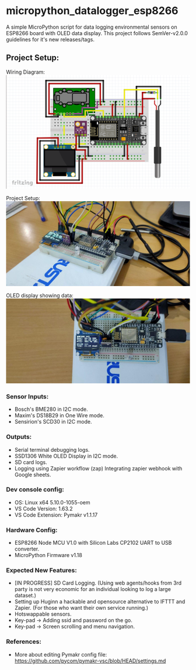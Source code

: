 # micropython_datalogger_esp8266

A simple MicroPython script for data logging environmental sensors on ESP8266 board with OLED data display. This project follows SemVer-v2.0.0 guidelines for it's new releases/tags.

## Project Setup:
Wiring Diagram:
![Wiring Diagram for this project](docs/images/wiring-diagram-v0.2.0.png)

Project Setup:
![Setup for this project](docs/images/project-setup.jpg)

OLED display showing data:
![Working OLED display](docs/images/oled-working.jpg)

### Sensor Inputs:
- Bosch's BME280 in I2C mode.
- Maxim's DS18B29 in One Wire mode.
- Sensirion's SCD30 in I2C mode.

### Outputs:
- Serial terminal debugging logs.
- SSD1306 White OLED Display in I2C mode.
- SD card logs.
- Logging using Zapier workflow (zap) Integrating zapier webhook with Google sheets.

### Dev console config:
- OS: Linux x64 5.10.0-1055-oem
- VS Code Version: 1.63.2
- VS Code Extension: Pymakr v1.1.17

### Hardware Config:
- ESP8266 Node MCU V1.0 with Silicon Labs CP2102 UART to USB converter.
- MicroPython Firmware v1.18

### Expected New Features:
- [IN PROGRESS] SD Card Logging. (Using web agents/hooks from 3rd party is not very economic for an individual looking to log a large dataset.)
- Setting up Huginn a hackable and opensource alternative to IFTTT and Zapier. (For those who want their own service running.)
- Hotswappable sensors.
- Key-pad -> Adding ssid and password on the go.
- Key-pad -> Screen scrolling and menu navigation.

### References:
- More about editing Pymakr config file: https://github.com/pycom/pymakr-vsc/blob/HEAD/settings.md
